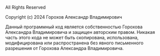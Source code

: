 All Rights Reserved

Copyright (c) 2024 Горохов Александр Владимирович

Данный программный код является собственностью Горохова Александра Владимировича и защищен авторским правом. Никакая часть этого кода не может быть скопирована, использована, модифицирована или распространена без явного письменного разрешения от Горохова Александра Владимировича.
